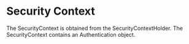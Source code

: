 # Security Context

The SecurityContext is obtained from the SecurityContextHolder. The SecurityContext contains an Authentication object.